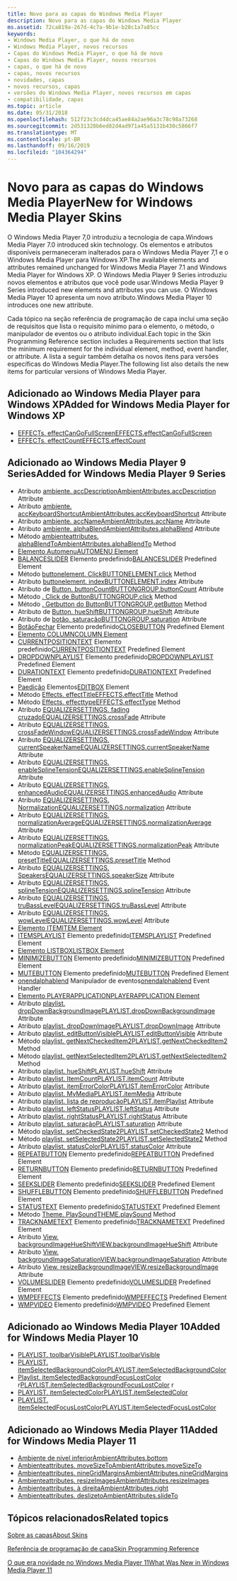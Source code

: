 ```yaml
---
title: Novo para as capas do Windows Media Player
description: Novo para as capas do Windows Media Player
ms.assetid: 72ca819a-267d-4c7a-9b1e-b28c1a7a85cc
keywords:
- Windows Media Player, o que há de novo
- Windows Media Player, novos recursos
- Capas do Windows Media Player, o que há de novo
- Capas do Windows Media Player, novos recursos
- capas, o que há de novo
- capas, novos recursos
- novidades, capas
- novos recursos, capas
- versões do Windows Media Player, novos recursos em capas
- compatibilidade, capas
ms.topic: article
ms.date: 05/31/2018
ms.openlocfilehash: 512f23c3cd4dca45ae84a2ae96a3c78c98a73268
ms.sourcegitcommit: 2d531328b6ed82d4ad971a45a5131b430c5866f7
ms.translationtype: MT
ms.contentlocale: pt-BR
ms.lasthandoff: 09/16/2019
ms.locfileid: "104364294"
---
```

# <a name="new-for-windows-media-player-skins"></a><span data-ttu-id="1e783-113">Novo para as capas do Windows Media Player</span><span class="sxs-lookup"><span data-stu-id="1e783-113">New for Windows Media Player Skins</span></span>

<span data-ttu-id="1e783-114">O Windows Media Player 7,0 introduziu a tecnologia de capa.</span><span class="sxs-lookup"><span data-stu-id="1e783-114">Windows Media Player 7.0 introduced skin technology.</span></span> <span data-ttu-id="1e783-115">Os elementos e atributos disponíveis permaneceram inalterados para o Windows Media Player 7,1 e o Windows Media Player para Windows XP.</span><span class="sxs-lookup"><span data-stu-id="1e783-115">The available elements and attributes remained unchanged for Windows Media Player 7.1 and Windows Media Player for Windows XP.</span></span> <span data-ttu-id="1e783-116">O Windows Media Player 9 Series introduziu novos elementos e atributos que você pode usar.</span><span class="sxs-lookup"><span data-stu-id="1e783-116">Windows Media Player 9 Series introduced new elements and attributes you can use.</span></span> <span data-ttu-id="1e783-117">O Windows Media Player 10 apresenta um novo atributo.</span><span class="sxs-lookup"><span data-stu-id="1e783-117">Windows Media Player 10 introduces one new attribute.</span></span>

<span data-ttu-id="1e783-118">Cada tópico na seção referência de programação de capa inclui uma seção de requisitos que lista o requisito mínimo para o elemento, o método, o manipulador de eventos ou o atributo individual.</span><span class="sxs-lookup"><span data-stu-id="1e783-118">Each topic in the Skin Programming Reference section includes a Requirements section that lists the minimum requirement for the individual element, method, event handler, or attribute.</span></span> <span data-ttu-id="1e783-119">A lista a seguir também detalha os novos itens para versões específicas do Windows Media Player.</span><span class="sxs-lookup"><span data-stu-id="1e783-119">The following list also details the new items for particular versions of Windows Media Player.</span></span>

## <a name="added-for-windows-media-player-for-windows-xp"></a><span data-ttu-id="1e783-120">Adicionado ao Windows Media Player para Windows XP</span><span class="sxs-lookup"><span data-stu-id="1e783-120">Added for Windows Media Player for Windows XP</span></span>

-   [<span data-ttu-id="1e783-121">EFFECTs. effectCanGoFullScreen</span><span class="sxs-lookup"><span data-stu-id="1e783-121">EFFECTS.effectCanGoFullScreen</span></span>](effects-effectcangofullscreen.md)
-   [<span data-ttu-id="1e783-122">EFFECTs. effectCount</span><span class="sxs-lookup"><span data-stu-id="1e783-122">EFFECTS.effectCount</span></span>](effects-effectcount.md)

## <a name="added-for-windows-media-player-9-series"></a><span data-ttu-id="1e783-123">Adicionado ao Windows Media Player 9 Series</span><span class="sxs-lookup"><span data-stu-id="1e783-123">Added for Windows Media Player 9 Series</span></span>

-   <span data-ttu-id="1e783-124">Atributo [ambiente. accDescription](ambientattributes-accdescription.md)</span><span class="sxs-lookup"><span data-stu-id="1e783-124">[AmbientAttributes.accDescription](ambientattributes-accdescription.md) Attribute</span></span>
-   <span data-ttu-id="1e783-125">Atributo [ambiente. accKeyboardShortcut](ambientattributes-acckeyboardshortcut.md)</span><span class="sxs-lookup"><span data-stu-id="1e783-125">[AmbientAttributes.accKeyboardShortcut](ambientattributes-acckeyboardshortcut.md) Attribute</span></span>
-   <span data-ttu-id="1e783-126">Atributo [ambiente. accName](ambientattributes-accname.md)</span><span class="sxs-lookup"><span data-stu-id="1e783-126">[AmbientAttributes.accName](ambientattributes-accname.md) Attribute</span></span>
-   <span data-ttu-id="1e783-127">Atributo [ambiente. alphaBlend](ambientattributes-alphablend.md)</span><span class="sxs-lookup"><span data-stu-id="1e783-127">[AmbientAttributes.alphaBlend](ambientattributes-alphablend.md) Attribute</span></span>
-   <span data-ttu-id="1e783-128">Método [ambienteattributes. alphaBlendTo](ambientattributes-alphablendto.md)</span><span class="sxs-lookup"><span data-stu-id="1e783-128">[AmbientAttributes.alphaBlendTo](ambientattributes-alphablendto.md) Method</span></span>
-   [<span data-ttu-id="1e783-129">Elemento Automenu</span><span class="sxs-lookup"><span data-stu-id="1e783-129">AUTOMENU Element</span></span>](automenu-element.md)
-   <span data-ttu-id="1e783-130">[BALANCESLIDER](balanceslider.md) Elemento predefinido</span><span class="sxs-lookup"><span data-stu-id="1e783-130">[BALANCESLIDER](balanceslider.md) Predefined Element</span></span>
-   <span data-ttu-id="1e783-131">Método [buttonelement. Click](buttonelement-click.md)</span><span class="sxs-lookup"><span data-stu-id="1e783-131">[BUTTONELEMENT.click](buttonelement-click.md) Method</span></span>
-   <span data-ttu-id="1e783-132">Atributo [buttonelement. index](buttonelement-index.md)</span><span class="sxs-lookup"><span data-stu-id="1e783-132">[BUTTONELEMENT.index](buttonelement-index.md) Attribute</span></span>
-   <span data-ttu-id="1e783-133">Atributo de [Button. buttonCount](buttongroup-buttoncount.md)</span><span class="sxs-lookup"><span data-stu-id="1e783-133">[BUTTONGROUP.buttonCount](buttongroup-buttoncount.md) Attribute</span></span>
-   <span data-ttu-id="1e783-134">Método [. Click de Button](buttongroup-click.md)</span><span class="sxs-lookup"><span data-stu-id="1e783-134">[BUTTONGROUP.click](buttongroup-click.md) Method</span></span>
-   <span data-ttu-id="1e783-135">Método [. Getbutton do Button](buttongroup-getbutton.md)</span><span class="sxs-lookup"><span data-stu-id="1e783-135">[BUTTONGROUP.getButton](buttongroup-getbutton.md) Method</span></span>
-   <span data-ttu-id="1e783-136">Atributo de [Button. hueShift](buttongroup-hueshift.md)</span><span class="sxs-lookup"><span data-stu-id="1e783-136">[BUTTONGROUP.hueShift](buttongroup-hueshift.md) Attribute</span></span>
-   <span data-ttu-id="1e783-137">Atributo de [botão. saturação](buttongroup-saturation.md)</span><span class="sxs-lookup"><span data-stu-id="1e783-137">[BUTTONGROUP.saturation](buttongroup-saturation.md) Attribute</span></span>
-   <span data-ttu-id="1e783-138">[BotãoFechar](closebutton.md) Elemento predefinido</span><span class="sxs-lookup"><span data-stu-id="1e783-138">[CLOSEBUTTON](closebutton.md) Predefined Element</span></span>
-   [<span data-ttu-id="1e783-139">Elemento COLUMN</span><span class="sxs-lookup"><span data-stu-id="1e783-139">COLUMN Element</span></span>](column-element.md)
-   <span data-ttu-id="1e783-140">[CURRENTPOSITIONTEXT](currentpositiontext.md) Elemento predefinido</span><span class="sxs-lookup"><span data-stu-id="1e783-140">[CURRENTPOSITIONTEXT](currentpositiontext.md) Predefined Element</span></span>
-   <span data-ttu-id="1e783-141">[DROPDOWNPLAYLIST](dropdownplaylist.md) Elemento predefinido</span><span class="sxs-lookup"><span data-stu-id="1e783-141">[DROPDOWNPLAYLIST](dropdownplaylist.md) Predefined Element</span></span>
-   <span data-ttu-id="1e783-142">[DURATIONTEXT](durationtext.md) Elemento predefinido</span><span class="sxs-lookup"><span data-stu-id="1e783-142">[DURATIONTEXT](durationtext.md) Predefined Element</span></span>
-   <span data-ttu-id="1e783-143">[Paedição](editbox-element.md) Elementos</span><span class="sxs-lookup"><span data-stu-id="1e783-143">[EDITBOX](editbox-element.md) Element</span></span>
-   <span data-ttu-id="1e783-144">Método [Effects. effectTitle](effects-effecttitle.md)</span><span class="sxs-lookup"><span data-stu-id="1e783-144">[EFFECTS.effectTitle](effects-effecttitle.md) Method</span></span>
-   <span data-ttu-id="1e783-145">Método [Effects. effecttype](effects-effecttype.md)</span><span class="sxs-lookup"><span data-stu-id="1e783-145">[EFFECTS.effectType](effects-effecttype.md) Method</span></span>
-   <span data-ttu-id="1e783-146">Atributo [EQUALIZERSETTINGS. fading cruzado](equalizersettings-crossfade.md)</span><span class="sxs-lookup"><span data-stu-id="1e783-146">[EQUALIZERSETTINGS.crossFade](equalizersettings-crossfade.md) Attribute</span></span>
-   <span data-ttu-id="1e783-147">Atributo [EQUALIZERSETTINGS. crossFadeWindow](equalizersettings-crossfadewindow.md)</span><span class="sxs-lookup"><span data-stu-id="1e783-147">[EQUALIZERSETTINGS.crossFadeWindow](equalizersettings-crossfadewindow.md) Attribute</span></span>
-   <span data-ttu-id="1e783-148">Atributo [EQUALIZERSETTINGS. currentSpeakerName](equalizersettings-currentspeakername.md)</span><span class="sxs-lookup"><span data-stu-id="1e783-148">[EQUALIZERSETTINGS.currentSpeakerName](equalizersettings-currentspeakername.md) Attribute</span></span>
-   <span data-ttu-id="1e783-149">Atributo [EQUALIZERSETTINGS. enableSplineTension](equalizersettings-enablesplinetension.md)</span><span class="sxs-lookup"><span data-stu-id="1e783-149">[EQUALIZERSETTINGS.enableSplineTension](equalizersettings-enablesplinetension.md) Attribute</span></span>
-   <span data-ttu-id="1e783-150">Atributo [EQUALIZERSETTINGS. enhancedAudio](equalizersettings-enhancedaudio.md)</span><span class="sxs-lookup"><span data-stu-id="1e783-150">[EQUALIZERSETTINGS.enhancedAudio](equalizersettings-enhancedaudio.md) Attribute</span></span>
-   <span data-ttu-id="1e783-151">Atributo [EQUALIZERSETTINGS. Normalization](equalizersettings-normalization.md)</span><span class="sxs-lookup"><span data-stu-id="1e783-151">[EQUALIZERSETTINGS.normalization](equalizersettings-normalization.md) Attribute</span></span>
-   <span data-ttu-id="1e783-152">Atributo [EQUALIZERSETTINGS. normalizationAverage](equalizersettings-normalizationaverage.md)</span><span class="sxs-lookup"><span data-stu-id="1e783-152">[EQUALIZERSETTINGS.normalizationAverage](equalizersettings-normalizationaverage.md) Attribute</span></span>
-   <span data-ttu-id="1e783-153">Atributo [EQUALIZERSETTINGS. normalizationPeak](equalizersettings-normalizationpeak.md)</span><span class="sxs-lookup"><span data-stu-id="1e783-153">[EQUALIZERSETTINGS.normalizationPeak](equalizersettings-normalizationpeak.md) Attribute</span></span>
-   <span data-ttu-id="1e783-154">Método [EQUALIZERSETTINGS. presetTitle](equalizersettings-presettitle.md)</span><span class="sxs-lookup"><span data-stu-id="1e783-154">[EQUALIZERSETTINGS.presetTitle](equalizersettings-presettitle.md) Method</span></span>
-   <span data-ttu-id="1e783-155">Atributo [EQUALIZERSETTINGS. Speakers](equalizersettings-speakersize.md)</span><span class="sxs-lookup"><span data-stu-id="1e783-155">[EQUALIZERSETTINGS.speakerSize](equalizersettings-speakersize.md) Attribute</span></span>
-   <span data-ttu-id="1e783-156">Atributo [EQUALIZERSETTINGS. splineTension](equalizersettings-splinetension.md)</span><span class="sxs-lookup"><span data-stu-id="1e783-156">[EQUALIZERSETTINGS.splineTension](equalizersettings-splinetension.md) Attribute</span></span>
-   <span data-ttu-id="1e783-157">Atributo [EQUALIZERSETTINGS. truBassLevel](equalizersettings-trubasslevel.md)</span><span class="sxs-lookup"><span data-stu-id="1e783-157">[EQUALIZERSETTINGS.truBassLevel](equalizersettings-trubasslevel.md) Attribute</span></span>
-   <span data-ttu-id="1e783-158">Atributo [EQUALIZERSETTINGS. wowLevel](equalizersettings-wowlevel.md)</span><span class="sxs-lookup"><span data-stu-id="1e783-158">[EQUALIZERSETTINGS.wowLevel](equalizersettings-wowlevel.md) Attribute</span></span>
-   [<span data-ttu-id="1e783-159">Elemento ITEM</span><span class="sxs-lookup"><span data-stu-id="1e783-159">ITEM Element</span></span>](item-element.md)
-   <span data-ttu-id="1e783-160">[ITEMSPLAYLIST](itemsplaylist.md) Elemento predefinido</span><span class="sxs-lookup"><span data-stu-id="1e783-160">[ITEMSPLAYLIST](itemsplaylist.md) Predefined Element</span></span>
-   [<span data-ttu-id="1e783-161">Elemento LISTBOX</span><span class="sxs-lookup"><span data-stu-id="1e783-161">LISTBOX Element</span></span>](listbox-element.md)
-   <span data-ttu-id="1e783-162">[MINIMIZEBUTTON](minimizebutton.md) Elemento predefinido</span><span class="sxs-lookup"><span data-stu-id="1e783-162">[MINIMIZEBUTTON](minimizebutton.md) Predefined Element</span></span>
-   <span data-ttu-id="1e783-163">[MUTEBUTTON](mutebutton.md) Elemento predefinido</span><span class="sxs-lookup"><span data-stu-id="1e783-163">[MUTEBUTTON](mutebutton.md) Predefined Element</span></span>
-   <span data-ttu-id="1e783-164">[onendalphablend](onendalphablend.md) Manipulador de eventos</span><span class="sxs-lookup"><span data-stu-id="1e783-164">[onendalphablend](onendalphablend.md) Event Handler</span></span>
-   [<span data-ttu-id="1e783-165">Elemento PLAYERAPPLICATION</span><span class="sxs-lookup"><span data-stu-id="1e783-165">PLAYERAPPLICATION Element</span></span>](playerapplication-element.md)
-   <span data-ttu-id="1e783-166">Atributo [playlist. dropDownBackgroundImage](playlist-dropdownbackgroundimage.md)</span><span class="sxs-lookup"><span data-stu-id="1e783-166">[PLAYLIST.dropDownBackgroundImage](playlist-dropdownbackgroundimage.md) Attribute</span></span>
-   <span data-ttu-id="1e783-167">Atributo [playlist. dropDownImage](playlist-dropdownimage.md)</span><span class="sxs-lookup"><span data-stu-id="1e783-167">[PLAYLIST.dropDownImage](playlist-dropdownimage.md) Attribute</span></span>
-   <span data-ttu-id="1e783-168">Atributo [playlist. editButtonVisible](playlist-editbuttonvisible.md)</span><span class="sxs-lookup"><span data-stu-id="1e783-168">[PLAYLIST.editButtonVisible](playlist-editbuttonvisible.md) Attribute</span></span>
-   <span data-ttu-id="1e783-169">Método [playlist. getNextCheckedItem2](playlist-getnextcheckeditem2.md)</span><span class="sxs-lookup"><span data-stu-id="1e783-169">[PLAYLIST.getNextCheckedItem2](playlist-getnextcheckeditem2.md) Method</span></span>
-   <span data-ttu-id="1e783-170">Método [playlist. getNextSelectedItem2](playlist-getnextselecteditem2.md)</span><span class="sxs-lookup"><span data-stu-id="1e783-170">[PLAYLIST.getNextSelectedItem2](playlist-getnextselecteditem2.md) Method</span></span>
-   <span data-ttu-id="1e783-171">Atributo [playlist. hueShift](playlist-hueshift.md)</span><span class="sxs-lookup"><span data-stu-id="1e783-171">[PLAYLIST.hueShift](playlist-hueshift.md) Attribute</span></span>
-   <span data-ttu-id="1e783-172">Atributo [playlist. ItemCount](playlist-itemcount.md)</span><span class="sxs-lookup"><span data-stu-id="1e783-172">[PLAYLIST.itemCount](playlist-itemcount.md) Attribute</span></span>
-   <span data-ttu-id="1e783-173">Atributo [playlist. itemErrorColor](playlist-itemerrorcolor.md)</span><span class="sxs-lookup"><span data-stu-id="1e783-173">[PLAYLIST.itemErrorColor](playlist-itemerrorcolor.md) Attribute</span></span>
-   <span data-ttu-id="1e783-174">Atributo [playlist. MyMedia](playlist-itemmedia.md)</span><span class="sxs-lookup"><span data-stu-id="1e783-174">[PLAYLIST.itemMedia](playlist-itemmedia.md) Attribute</span></span>
-   <span data-ttu-id="1e783-175">Atributo [playlist. lista de reprodução](playlist-itemplaylist.md)</span><span class="sxs-lookup"><span data-stu-id="1e783-175">[PLAYLIST.itemPlaylist](playlist-itemplaylist.md) Attribute</span></span>
-   <span data-ttu-id="1e783-176">Atributo [playlist. leftStatus](playlist-leftstatus.md)</span><span class="sxs-lookup"><span data-stu-id="1e783-176">[PLAYLIST.leftStatus](playlist-leftstatus.md) Attribute</span></span>
-   <span data-ttu-id="1e783-177">Atributo [playlist. rightStatus](playlist-rightstatus.md)</span><span class="sxs-lookup"><span data-stu-id="1e783-177">[PLAYLIST.rightStatus](playlist-rightstatus.md) Attribute</span></span>
-   <span data-ttu-id="1e783-178">Atributo [playlist. saturação](playlist-saturation.md)</span><span class="sxs-lookup"><span data-stu-id="1e783-178">[PLAYLIST.saturation](playlist-saturation.md) Attribute</span></span>
-   <span data-ttu-id="1e783-179">Método [playlist. setCheckedState2](playlist-setcheckedstate2.md)</span><span class="sxs-lookup"><span data-stu-id="1e783-179">[PLAYLIST.setCheckedState2](playlist-setcheckedstate2.md) Method</span></span>
-   <span data-ttu-id="1e783-180">Método [playlist. setSelectedState2](playlist-setselectedstate2.md)</span><span class="sxs-lookup"><span data-stu-id="1e783-180">[PLAYLIST.setSelectedState2](playlist-setselectedstate2.md) Method</span></span>
-   <span data-ttu-id="1e783-181">Atributo [playlist. statusColor](playlist-statuscolor.md)</span><span class="sxs-lookup"><span data-stu-id="1e783-181">[PLAYLIST.statusColor](playlist-statuscolor.md) Attribute</span></span>
-   <span data-ttu-id="1e783-182">[REPEATBUTTON](repeatbutton.md) Elemento predefinido</span><span class="sxs-lookup"><span data-stu-id="1e783-182">[REPEATBUTTON](repeatbutton.md) Predefined Element</span></span>
-   <span data-ttu-id="1e783-183">[RETURNBUTTON](returnbutton.md) Elemento predefinido</span><span class="sxs-lookup"><span data-stu-id="1e783-183">[RETURNBUTTON](returnbutton.md) Predefined Element</span></span>
-   <span data-ttu-id="1e783-184">[SEEKSLIDER](seekslider.md) Elemento predefinido</span><span class="sxs-lookup"><span data-stu-id="1e783-184">[SEEKSLIDER](seekslider.md) Predefined Element</span></span>
-   <span data-ttu-id="1e783-185">[SHUFFLEBUTTON](shufflebutton.md) Elemento predefinido</span><span class="sxs-lookup"><span data-stu-id="1e783-185">[SHUFFLEBUTTON](shufflebutton.md) Predefined Element</span></span>
-   <span data-ttu-id="1e783-186">[STATUSTEXT](statustext.md) Elemento predefinido</span><span class="sxs-lookup"><span data-stu-id="1e783-186">[STATUSTEXT](statustext.md) Predefined Element</span></span>
-   <span data-ttu-id="1e783-187">Método [Theme. PlaySound](theme-playsound.md)</span><span class="sxs-lookup"><span data-stu-id="1e783-187">[THEME.playSound](theme-playsound.md) Method</span></span>
-   <span data-ttu-id="1e783-188">[TRACKNAMETEXT](tracknametext.md) Elemento predefinido</span><span class="sxs-lookup"><span data-stu-id="1e783-188">[TRACKNAMETEXT](tracknametext.md) Predefined Element</span></span>
-   <span data-ttu-id="1e783-189">Atributo [View. backgroundImageHueShift](view-backgroundimagehueshift.md)</span><span class="sxs-lookup"><span data-stu-id="1e783-189">[VIEW.backgroundImageHueShift](view-backgroundimagehueshift.md) Attribute</span></span>
-   <span data-ttu-id="1e783-190">Atributo [View. backgroundImageSaturation](view-backgroundimagesaturation.md)</span><span class="sxs-lookup"><span data-stu-id="1e783-190">[VIEW.backgroundImageSaturation](view-backgroundimagesaturation.md) Attribute</span></span>
-   <span data-ttu-id="1e783-191">Atributo [View. resizeBackgroundImage](view-resizebackgroundimage.md)</span><span class="sxs-lookup"><span data-stu-id="1e783-191">[VIEW.resizeBackgroundImage](view-resizebackgroundimage.md) Attribute</span></span>
-   <span data-ttu-id="1e783-192">[VOLUMESLIDER](volumeslider.md) Elemento predefinido</span><span class="sxs-lookup"><span data-stu-id="1e783-192">[VOLUMESLIDER](volumeslider.md) Predefined Element</span></span>
-   <span data-ttu-id="1e783-193">[WMPEFFECTS](wmpeffects.md) Elemento predefinido</span><span class="sxs-lookup"><span data-stu-id="1e783-193">[WMPEFFECTS](wmpeffects.md) Predefined Element</span></span>
-   <span data-ttu-id="1e783-194">[WMPVIDEO](wmpvideo.md) Elemento predefinido</span><span class="sxs-lookup"><span data-stu-id="1e783-194">[WMPVIDEO](wmpvideo.md) Predefined Element</span></span>

## <a name="added-for-windows-media-player-10"></a><span data-ttu-id="1e783-195">Adicionado ao Windows Media Player 10</span><span class="sxs-lookup"><span data-stu-id="1e783-195">Added for Windows Media Player 10</span></span>

-   [<span data-ttu-id="1e783-196">PLAYLIST. toolbarVisible</span><span class="sxs-lookup"><span data-stu-id="1e783-196">PLAYLIST.toolbarVisible</span></span>](playlist-toolbarvisible.md)
-   [<span data-ttu-id="1e783-197">PLAYLIST. itemSelectedBackgroundColor</span><span class="sxs-lookup"><span data-stu-id="1e783-197">PLAYLIST.itemSelectedBackgroundColor</span></span>](playlist-itemselectedbackgroundcolor.md)
-   <span data-ttu-id="1e783-198">[Playlist. itemSelectedBackgroundFocusLostColor](playlist-itemselectedbackgroundfocuslostcolor.md) r</span><span class="sxs-lookup"><span data-stu-id="1e783-198">[PLAYLIST.itemSelectedBackgroundFocusLostColor](playlist-itemselectedbackgroundfocuslostcolor.md) r</span></span>
-   [<span data-ttu-id="1e783-199">PLAYLIST. itemSelectedColor</span><span class="sxs-lookup"><span data-stu-id="1e783-199">PLAYLIST.itemSelectedColor</span></span>](playlist-itemselectedcolor.md)
-   [<span data-ttu-id="1e783-200">PLAYLIST. itemSelectedFocusLostColor</span><span class="sxs-lookup"><span data-stu-id="1e783-200">PLAYLIST.itemSelectedFocusLostColor</span></span>](playlist-itemselectedfocuslostcolor.md)

## <a name="added-for-windows-media-player-11"></a><span data-ttu-id="1e783-201">Adicionado ao Windows Media Player 11</span><span class="sxs-lookup"><span data-stu-id="1e783-201">Added for Windows Media Player 11</span></span>

-   [<span data-ttu-id="1e783-202">Ambiente de nível inferior</span><span class="sxs-lookup"><span data-stu-id="1e783-202">AmbientAttributes.bottom</span></span>](ambientattributes-bottom.md)
-   [<span data-ttu-id="1e783-203">Ambienteattributes. moveSizeTo</span><span class="sxs-lookup"><span data-stu-id="1e783-203">AmbientAttributes.moveSizeTo</span></span>](ambientattributes-movesizeto.md)
-   [<span data-ttu-id="1e783-204">Ambienteattributes. nineGridMargins</span><span class="sxs-lookup"><span data-stu-id="1e783-204">AmbientAttributes.nineGridMargins</span></span>](ambientattributes-ninegridmargins.md)
-   [<span data-ttu-id="1e783-205">Ambienteattributes. resizeImages</span><span class="sxs-lookup"><span data-stu-id="1e783-205">AmbientAttributes.resizeImages</span></span>](ambientattributes-resizeimages.md)
-   [<span data-ttu-id="1e783-206">Ambienteattributes. à direita</span><span class="sxs-lookup"><span data-stu-id="1e783-206">AmbientAttributes.right</span></span>](ambientattributes-right.md)
-   [<span data-ttu-id="1e783-207">Ambienteattributes. deslizeto</span><span class="sxs-lookup"><span data-stu-id="1e783-207">AmbientAttributes.slideTo</span></span>](ambientattributes-slideto.md)

## <a name="related-topics"></a><span data-ttu-id="1e783-208">Tópicos relacionados</span><span class="sxs-lookup"><span data-stu-id="1e783-208">Related topics</span></span>

<dl> <dt>

[<span data-ttu-id="1e783-209">Sobre as capas</span><span class="sxs-lookup"><span data-stu-id="1e783-209">About Skins</span></span>](about-skins.md)
</dt> <dt>

[<span data-ttu-id="1e783-210">Referência de programação de capa</span><span class="sxs-lookup"><span data-stu-id="1e783-210">Skin Programming Reference</span></span>](skin-programming-reference.md)
</dt> <dt>

[<span data-ttu-id="1e783-211">O que era novidade no Windows Media Player 11</span><span class="sxs-lookup"><span data-stu-id="1e783-211">What Was New in Windows Media Player 11</span></span>](what-was-new-in-windows-media-player-11.md)
</dt> </dl>

 

 




